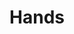 ---
pid: llp30
title: Hands
location_transcription: In front of the Franklin Institute
coordinates: "[-75.172409109061, 39.958495826598]"
zipcode: '19103'
gen_neighborhood: Center City
neighborhood: Rittenhouse Square,Avenue of The Arts,Logan Square,Fitler Square
outside_phl: 
age: '12'
age_range: 6-13
instagram: 
image_file_name: llp_30.jpg
proposal_transcription: Hands
topic: Unity,Unknown,Uplifting
topic_summary: 0, 0, 0
type: Sculpture Statue
keywords_other: 
credit: Gus Barth
image_labels: 
twitter: 
facebook: 
permalink: "/monuments/llp30/"
layout: item-page
---